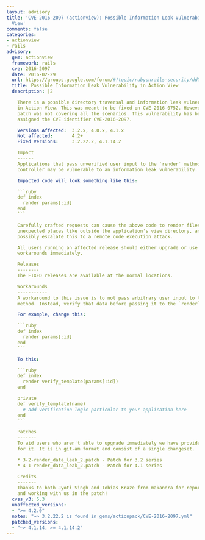 ```yaml
---
layout: advisory
title: 'CVE-2016-2097 (actionview): Possible Information Leak Vulnerability in Action
  View'
comments: false
categories:
- actionview
- rails
advisory:
  gem: actionview
  framework: rails
  cve: 2016-2097
  date: 2016-02-29
  url: https://groups.google.com/forum/#!topic/rubyonrails-security/ddY6HgqB2z4
  title: Possible Information Leak Vulnerability in Action View
  description: |2

    There is a possible directory traversal and information leak vulnerability
    in Action View. This was meant to be fixed on CVE-2016-0752. However the 3.2
    patch was not covering all the scenarios. This vulnerability has been
    assigned the CVE identifier CVE-2016-2097.

    Versions Affected:  3.2.x, 4.0.x, 4.1.x
    Not affected:       4.2+
    Fixed Versions:     3.2.22.2, 4.1.14.2

    Impact
    ------
    Applications that pass unverified user input to the `render` method in a
    controller may be vulnerable to an information leak vulnerability.

    Impacted code will look something like this:

    ```ruby
    def index
      render params[:id]
    end
    ```

    Carefully crafted requests can cause the above code to render files from
    unexpected places like outside the application's view directory, and can
    possibly escalate this to a remote code execution attack.

    All users running an affected release should either upgrade or use one of the
    workarounds immediately.

    Releases
    --------
    The FIXED releases are available at the normal locations.

    Workarounds
    -----------
    A workaround to this issue is to not pass arbitrary user input to the `render`
    method. Instead, verify that data before passing it to the `render` method.

    For example, change this:

    ```ruby
    def index
      render params[:id]
    end
    ```

    To this:

    ```ruby
    def index
      render verify_template(params[:id])
    end

    private
    def verify_template(name)
      # add verification logic particular to your application here
    end
    ```

    Patches
    -------
    To aid users who aren't able to upgrade immediately we have provided patches
    for it. It is in git-am format and consist of a single changeset.

    * 3-2-render_data_leak_2.patch - Patch for 3.2 series
    * 4-1-render_data_leak_2.patch - Patch for 4.1 series

    Credits
    -------
    Thanks to both Jyoti Singh and Tobias Kraze from makandra for reporting this
    and working with us in the patch!
  cvss_v3: 5.3
  unaffected_versions:
  - ">= 4.2.0"
  notes: "~> 3.2.22.2 is found in gems/actionpack/CVE-2016-2097.yml"
  patched_versions:
  - "~> 4.1.14, >= 4.1.14.2"
---
```

